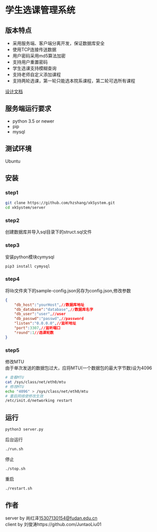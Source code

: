 学生选课管理系统  
=============

## 版本特点
- 采用服务端、客户端分离开发，保证数据库安全
- 使用TCP连接传送数据
- 用户密码采用md5算法加密  
- 支持用户重置密码
- 学生选课支持模糊查询
- 支持老师自定义添加课程
- 支持两轮选课，第一轮只能选本院系课程，第二轮可选所有课程
  
[设计文档](resources/design.md)


## 服务端运行要求  
- python 3.5 or newer   
- pip  
- mysql  

## 测试环境  
Ubuntu

## 安装
### step1
```bash
git clone https://github.com/hzshang/xkSystem.git
cd xkSystem/server
```  
### step2
创建数据库并导入sql目录下的struct.sql文件  
### step3
安装python模块cymysql
```bash
pip3 install cymysql
```
### step4
将lib文件夹下的sample-config.json另存为config.json,修改参数  
```json
{
	"db_host":"yourHost",//数据库地址 
	"db_database":"database",//数据库名字
	"db_user":"user",//user
	"db_passwd":"passwd",//password
	"listen":"0.0.0.0",//监听地址
	"port":3307,//监听端口
	"round":1//选课轮数
}
```
### step5
修改MTU  
由于单次发送的数据包过大，应将MTU(一个数据包的最大字节数)设为4096  
```bash
# 查看MTU  
cat /sys/class/net/eth0/mtu
# 修改MTU  
echo "4096" > /sys/class/net/eth0/mtu  
# 重启网络使修改生效
/etc/init.d/networking restart
```

## 运行
```bash
python3 server.py
```
后台运行  
```bash
./run.sh 
```
停止
```bash  
./stop.sh
```
重启
```bash  
./restart.sh
```

## 作者  
server by 尚红泽<15307130154@fudan.edu.cn>  
client by 刘俊涛https://github.com/JuntaoLiu01


